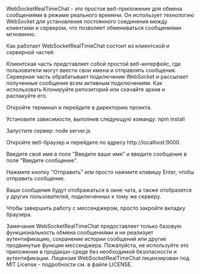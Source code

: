 
WebSocketRealTimeChat - это простое веб-приложение для обмена сообщениями в режиме реального времени. Он использует технологию WebSocket для установления постоянного соединения между клиентами и сервером, что позволяет обмениваться сообщениями мгновенно.

Как работает
WebSocketRealTimeChat состоит из клиентской и серверной частей:

Клиентская часть представляет собой простой веб-интерфейс, где пользователи могут ввести свои имена и отправлять сообщения.
Серверная часть обрабатывает подключения WebSocket и рассылает полученные сообщения всем активным подключениям.
Как использовать
Клонируйте репозиторий или скачайте архив и распакуйте его.

Откройте терминал и перейдите в директорию проекта.

Установите зависимости, выполнив следующую команду:
npm install

Запустите сервер:
node server.js

Откройте веб-браузер и перейдите по адресу http://localhost:9000.

Введите своё имя в поле "Введите ваше имя" и введите сообщение в поле "Введите сообщение".

Нажмите кнопку "Отправить" или просто нажмите клавишу Enter, чтобы отправить сообщение.

Ваши сообщения будут отображаться в окне чата, а также отобразятся у других пользователей, подключенных к тому же серверу.

Чтобы завершить работу с мессенджером, просто закройте вкладку браузера.

Замечания
WebSocketRealTimeChat предоставляет только базовую функциональность обмена сообщениями и не реализует аутентификацию, сохранение истории сообщений или другие продвинутые функции мессенджера.
Пожалуйста, не используйте это приложение в продакшн-среде без необходимой безопасности и аутентификации.
Лицензия
WebSocketRealTimeChat лицензирован под MIT License - подробности см. в файле LICENSE.
